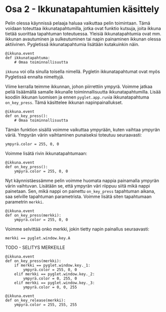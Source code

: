 # Osa 2 - Ikkunatapahtumien käsittely
Pelin olessa käynnissä pelaaja haluaa vaikuttaa pelin toimintaan. Tämä voidaan toteuttaa ikkunatapahtumilla, jotka ovat funktio kutsuja, joita ikkuna tietää suorittaa tapahtuman toteutuessa. Yleisiä ikkunatapahtumia ovat mm. ikkunan avautuminen ja sulkeutuminen tai napin painaminen ikkunan olessa aktiivinen. Pygletissä ikkunatapahtumia lisätään kutakuinkin näin.

```Python3
@ikkuna.event
def ikkunatapahtuma:
	# Omaa toiminnallisuutta
```

`ikkuna` voi olla sinulla toisella nimellä. Pygletin ikkunatapahtumat ovat myös Pygletissä ennalta nimettyjä.

Viime kerralla teimme ikkunnan, johon piirrettiin ympyrä. Voimme jatkaa peliä lisäämällä samalle ikkunalle toiminnallisuutta ikkunatapahtumilla. Lisää koodiin ikkunan luomisen ja ennen `pyglet.app.run`ia ikkunatapahtuma `on_key_press`. Tämä käsittelee ikkunan napinpainallukset.

```Python3
@ikkuna.event
def on_key_press():
	# Omaa toiminnallisuutta
```

Tämän funktion sisällä voimme vaikuttaa ympyrään, kuten vaihtaa ympyrän väriä. Ympyrän värin vaihtaminen punaiseksi toteutuu seuraavasti:

```Python3
ympyrä.color = 255, 0, 0
```

Voimme lisätä rivin ikkunatapahtumaan:

```Python3
@ikkuna.event
def on_key_press():
	ympyrä.color = 255, 0, 0
```

Nyt käynnistäessämme pelin voimme huomata nappia painamalla ympyrän värin vaihtuvan. Lisätään se, että ympyrän väri riippuu siitä mikä nappi painetaan. Sen, mikä nappi on painettu `on_key_press` tapahtuman aikana, saa selville tapahtuman parametrista. Voimme lisätä siten tapahtumaan parametrin `merkki`.

```Python3
@ikkuna.event
def on_key_press(merkki):
	ympyrä.color = 255, 0, 0
```

Voimme selvittää onko merkki, jokin tietty napin painallus seuraavasti:
```Python3
merkki == pyglet.window.key.A
```
TODO - SELITYS MERKEILLE

```Python3
@ikkuna.event
def on_key_press(merkki):
	if merkki == pyglet.window.key._1:
		ympyrä.color = 255, 0, 0
	elif merkki == pyglet.window.key._2:
		ympyrä.color = 0, 255, 0
	elif merkki == pyglet.window.key._3:
		ympyrä.color = 0, 0, 255
```

```Python3
@ikkuna.event
def on_key_release(merkki):
	ympyrä.color = 255, 255, 255
```
